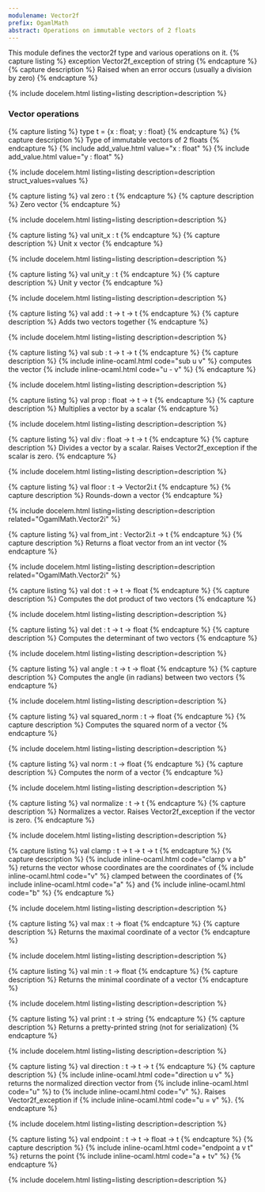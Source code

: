 ```yaml
---
modulename: Vector2f 
prefix: OgamlMath
abstract: Operations on immutable vectors of 2 floats 
---
```



This module defines the vector2f type and various operations on it. 
{% capture listing %}
exception Vector2f_exception of string
{% endcapture %}
{% capture description %}
Raised when an error occurs (usually a division by zero) 
{% endcapture %}

{% include docelem.html listing=listing description=description  %}

### Vector operations 

{% capture listing %}
type t = {x : float; y : float}
{% endcapture %}
{% capture description %}
Type of immutable vectors of 2 floats 
{% endcapture %}
{% include add_value.html value="x : float" %}
{% include add_value.html value="y : float" %}

{% include docelem.html listing=listing description=description struct_values=values %}

{% capture listing %}
val zero : t
{% endcapture %}
{% capture description %}
Zero vector 
{% endcapture %}

{% include docelem.html listing=listing description=description  %}

{% capture listing %}
val unit_x : t
{% endcapture %}
{% capture description %}
Unit x vector 
{% endcapture %}

{% include docelem.html listing=listing description=description  %}

{% capture listing %}
val unit_y : t
{% endcapture %}
{% capture description %}
Unit y vector 
{% endcapture %}

{% include docelem.html listing=listing description=description  %}

{% capture listing %}
val add : t -> t -> t
{% endcapture %}
{% capture description %}
Adds two vectors together 
{% endcapture %}

{% include docelem.html listing=listing description=description  %}

{% capture listing %}
val sub : t -> t -> t
{% endcapture %}
{% capture description %}
{% include inline-ocaml.html code="sub u v" %} computes the vector {% include inline-ocaml.html code="u - v" %} 
{% endcapture %}

{% include docelem.html listing=listing description=description  %}

{% capture listing %}
val prop : float -> t -> t
{% endcapture %}
{% capture description %}
Multiplies a vector by a scalar 
{% endcapture %}

{% include docelem.html listing=listing description=description  %}

{% capture listing %}
val div : float -> t -> t
{% endcapture %}
{% capture description %}
Divides a vector by a scalar. Raises Vector2f_exception if the scalar is zero. 
{% endcapture %}

{% include docelem.html listing=listing description=description  %}

{% capture listing %}
val floor : t -> Vector2i.t
{% endcapture %}
{% capture description %}
Rounds-down a vector 
{% endcapture %}

{% include docelem.html listing=listing description=description  related="OgamlMath.Vector2i" %}

{% capture listing %}
val from_int : Vector2i.t -> t
{% endcapture %}
{% capture description %}
Returns a float vector from an int vector 
{% endcapture %}

{% include docelem.html listing=listing description=description  related="OgamlMath.Vector2i" %}

{% capture listing %}
val dot : t -> t -> float
{% endcapture %}
{% capture description %}
Computes the dot product of two vectors 
{% endcapture %}

{% include docelem.html listing=listing description=description  %}

{% capture listing %}
val det : t -> t -> float
{% endcapture %}
{% capture description %}
Computes the determinant of two vectors 
{% endcapture %}

{% include docelem.html listing=listing description=description  %}

{% capture listing %}
val angle : t -> t -> float
{% endcapture %}
{% capture description %}
Computes the angle (in radians) between two vectors 
{% endcapture %}

{% include docelem.html listing=listing description=description  %}

{% capture listing %}
val squared_norm : t -> float
{% endcapture %}
{% capture description %}
Computes the squared norm of a vector 
{% endcapture %}

{% include docelem.html listing=listing description=description  %}

{% capture listing %}
val norm : t -> float
{% endcapture %}
{% capture description %}
Computes the norm of a vector 
{% endcapture %}

{% include docelem.html listing=listing description=description  %}

{% capture listing %}
val normalize : t -> t
{% endcapture %}
{% capture description %}
Normalizes a vector. Raises Vector2f_exception if the vector is zero. 
{% endcapture %}

{% include docelem.html listing=listing description=description  %}

{% capture listing %}
val clamp : t -> t -> t -> t
{% endcapture %}
{% capture description %}
{% include inline-ocaml.html code="clamp v a b" %} returns the vector whose coordinates are the coordinates of {% include inline-ocaml.html code="v" %}
 clamped between the coordinates of {% include inline-ocaml.html code="a" %} and {% include inline-ocaml.html code="b" %} 
{% endcapture %}

{% include docelem.html listing=listing description=description  %}

{% capture listing %}
val max : t -> float
{% endcapture %}
{% capture description %}
Returns the maximal coordinate of a vector 
{% endcapture %}

{% include docelem.html listing=listing description=description  %}

{% capture listing %}
val min : t -> float
{% endcapture %}
{% capture description %}
Returns the minimal coordinate of a vector 
{% endcapture %}

{% include docelem.html listing=listing description=description  %}

{% capture listing %}
val print : t -> string
{% endcapture %}
{% capture description %}
Returns a pretty-printed string (not for serialization) 
{% endcapture %}

{% include docelem.html listing=listing description=description  %}

{% capture listing %}
val direction : t -> t -> t
{% endcapture %}
{% capture description %}
{% include inline-ocaml.html code="direction u v" %} returns the normalized direction vector from {% include inline-ocaml.html code="u" %} to {% include inline-ocaml.html code="v" %}.
 Raises Vector2f_exception if {% include inline-ocaml.html code="u = v" %}. 
{% endcapture %}

{% include docelem.html listing=listing description=description  %}

{% capture listing %}
val endpoint : t -> t -> float -> t
{% endcapture %}
{% capture description %}
{% include inline-ocaml.html code="endpoint a v t" %} returns the point {% include inline-ocaml.html code="a + tv" %} 
{% endcapture %}

{% include docelem.html listing=listing description=description  %}

